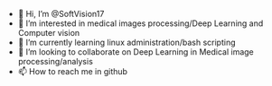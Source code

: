 - 👋 Hi, I’m @SoftVision17
- 👀 I’m interested in medical images processing/Deep Learning and Computer vision
- 🌱 I’m currently learning linux administration/bash scripting 
- 💞️ I’m looking to collaborate on Deep Learning in Medical image processing/analysis 
- 📫 How to reach me in github 

<!---
SoftVision17/SoftVision17 is a ✨ special ✨ repository because its `README.md` (this file) appears on your GitHub profile.
You can click the Preview link to take a look at your changes.
--->
